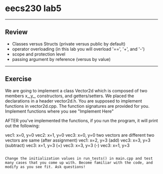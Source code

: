 # eecs230 lab5

---------
Review
---------
- Classes versus Structs (private versus public by default)
- operator overloading (in this lab you will overload '==', '+', and '-')
- scope and protection level
- passing argument by reference (versus by value)

---------
Exercise
---------
We are going to implement a class Vector2d which is composed of two members x_,y_, constructors, and getters/setters. We placed the declarations in a header vector2d.h. You are supposed to implement functions in vector2d.cpp.
The function signatures are provided for you. Implement functions where you see "Implement Here"

AFTER you've implemented the functions, if you run the program, it will print out the following:

vec1: x=0, y=0
vec2: x=1, y=0
vec3: x=0, y=0
two vectors are different
two vectors are same
(after assignment) vec1: x=2, y=3
(add)      vec3: x=3, y=3
(subtract) vec3: x=1, y=3
(+) vec3: x=3, y=3
(-) vec3: x=1, y=3
```

Change the initialization values in run_tests() in main.cpp and test many cases that you come up with. Become familiar with the code, and modify as you see fit. Ask questions!
